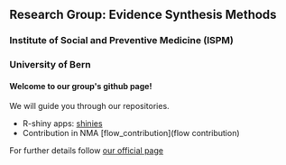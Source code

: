 ## Research Group: Evidence Synthesis Methods
### Institute of Social and Preventive Medicine (ISPM)
### University of Bern

#### Welcome to our group's github page!

We will guide you through our repositories.
* R-shiny apps: [shinies](shinies)
* Contribution in NMA [flow_contribution](flow contribution)

For further details follow [our official page](https://www.ispm.unibe.ch/research/research_groups/evidence_synthesis_methods/index_eng.html)
